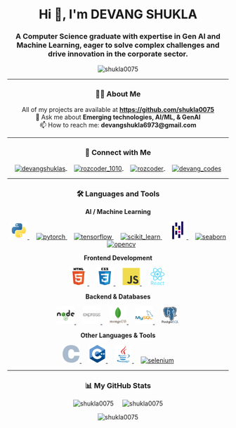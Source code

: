 <div align="center">

  <h1>Hi 👋, I'm DEVANG SHUKLA</h1>
  
  <h3>A Computer Science graduate with expertise in Gen AI and Machine Learning, eager to solve complex challenges and drive innovation in the corporate sector.</h3>
  
  <p>
    <img src="https://komarev.com/ghpvc/?username=shukla0075&label=Profile%20views&color=0e75b6&style=flat" alt="shukla0075" />
  </p>

</div>

---

<div align="center">

  ### 👨‍💻 About Me
  
  <p>
    All of my projects are available at <b><a href="https://github.com/shukla0075">https://github.com/shukla0075</a></b>
    <br />
    💬 Ask me about <b>Emerging technologies, AI/ML, & GenAI</b>
    <br />
    📫 How to reach me: <b>devangshukla6973@gmail.com</b>
  </p>

</div>

---

<div align="center">

  ### 🤝 Connect with Me
  
  <p>
    <a href="https://www.linkedin.com/in/devangshuklas/" target="blank">
      <img align="center" src="https://raw.githubusercontent.com/rahuldkjain/github-profile-readme-generator/master/src/images/icons/Social/linked-in-alt.svg" alt="devangshuklas" height="30" width="40" />
    </a>
    &nbsp;&nbsp;&nbsp;
    <a href="https://www.codechef.com/users/rozcoder_1010" target="blank">
      <img align="center" src="https://cdn.jsdelivr.net/npm/simple-icons@3.1.0/icons/codechef.svg" alt="rozcoder_1010" height="30" width="40" />
    </a>
    &nbsp;&nbsp;&nbsp;
    <a href="https://codeforces.com/profile/rozcoder" target="blank">
      <img align="center" src="https://raw.githubusercontent.com/rahuldkjain/github-profile-readme-generator/master/src/images/icons/Social/codeforces.svg" alt="rozcoder" height="30" width="40" />
    </a>
    &nbsp;&nbsp;&nbsp;
    <a href="https://leetcode.com/u/devang_codes/" target="blank">
      <img align="center" src="https://raw.githubusercontent.com/rahuldkjain/github-profile-readme-generator/master/src/images/icons/Social/leet-code.svg" alt="devang_codes" height="30" width="40" />
    </a>
  </p>

</div>

---

<div align="center">

  ### 🛠️ Languages and Tools
  
  <p><b>AI / Machine Learning</b></p>
  <p>
    <a href="https://www.python.org" target="_blank" rel="noreferrer"> <img src="https://raw.githubusercontent.com/devicons/devicon/master/icons/python/python-original.svg" alt="python" width="40" height="40"/> </a>
    &nbsp;&nbsp;&nbsp;
    <a href="https://pytorch.org/" target="_blank" rel="noreferrer"> <img src="https://www.vectorlogo.zone/logos/pytorch/pytorch-icon.svg" alt="pytorch" width="40" height="40"/> </a>
    &nbsp;&nbsp;&nbsp;
    <a href="https://www.tensorflow.org" target="_blank" rel="noreferrer"> <img src="https://www.vectorlogo.zone/logos/tensorflow/tensorflow-icon.svg" alt="tensorflow" width="40" height="40"/> </a>
    &nbsp;&nbsp;&nbsp;
    <a href="https://scikit-learn.org/" target="_blank" rel="noreferrer"> <img src="https://upload.wikimedia.org/wikipedia/commons/0/05/Scikit_learn_logo_small.svg" alt="scikit_learn" width="40" height="40"/> </a>
    &nbsp;&nbsp;&nbsp;
    <a href="https://pandas.pydata.org/" target="_blank" rel="noreferrer"> <img src="https://raw.githubusercontent.com/devicons/devicon/2ae2a900d2f041da66e950e4d48052658d850630/icons/pandas/pandas-original.svg" alt="pandas" width="40" height="40"/> </a>
    &nbsp;&nbsp;&nbsp;
    <a href="https://seaborn.pydata.org/" target="_blank" rel="noreferrer"> <img src="https://seaborn.pydata.org/_images/logo-mark-lightbg.svg" alt="seaborn" width="40" height="40"/> </a>
    &nbsp;&nbsp;&nbsp;
    <a href="https://opencv.org/" target="_blank" rel="noreferrer"> <img src="https://www.vectorlogo.zone/logos/opencv/opencv-icon.svg" alt="opencv" width="40" height="40"/> </a>
  </p>

  <p><b>Frontend Development</b></p>
  <p>
    <a href="https://www.w3.org/html/" target="_blank" rel="noreferrer"> <img src="https://raw.githubusercontent.com/devicons/devicon/master/icons/html5/html5-original-wordmark.svg" alt="html5" width="40" height="40"/> </a>
    &nbsp;&nbsp;&nbsp;
    <a href="httpss://www.w3schools.com/css/" target="_blank" rel="noreferrer"> <img src="https://raw.githubusercontent.com/devicons/devicon/master/icons/css3/css3-original-wordmark.svg" alt="css3" width="40" height="40"/> </a>
    &nbsp;&nbsp;&nbsp;
    <a href="https://developer.mozilla.org/en-US/docs/Web/JavaScript" target="_blank" rel="noreferrer"> <img src="https://raw.githubusercontent.com/devicons/devicon/master/icons/javascript/javascript-original.svg" alt="javascript" width="40" height="40"/> </a>
    &nbsp;&nbsp;&nbsp;
    <a href="https://reactjs.org/" target="_blank" rel="noreferrer"> <img src="https://raw.githubusercontent.com/devicons/devicon/master/icons/react/react-original-wordmark.svg" alt="react" width="40" height="40"/> </a>
  </p>

  <p><b>Backend & Databases</b></p>
  <p>
    <a href="https://nodejs.org" target="_blank" rel="noreferrer"> <img src="https://raw.githubusercontent.com/devicons/devicon/master/icons/nodejs/nodejs-original-wordmark.svg" alt="nodejs" width="40" height="40"/> </a>
    &nbsp;&nbsp;&nbsp;
    <a href="https://expressjs.com" target="_blank" rel="noreferrer"> <img src="https://raw.githubusercontent.com/devicons/devicon/master/icons/express/express-original-wordmark.svg" alt="express" width="40" height="40"/> </a>
    &nbsp;&nbsp;&nbsp;
    <a href="https://www.mongodb.com/" target="_blank" rel="noreferrer"> <img src="https://raw.githubusercontent.com/devicons/devicon/master/icons/mongodb/mongodb-original-wordmark.svg" alt="mongodb" width="40" height="40"/> </a>
    &nbsp;&nbsp;&nbsp;
    <a href="https://www.mysql.com/" target="_blank" rel="noreferrer"> <img src="https://raw.githubusercontent.com/devicons/devicon/master/icons/mysql/mysql-original-wordmark.svg" alt="mysql" width="40" height="40"/> </a>
    &nbsp;&nbsp;&nbsp;
    <a href="httpss://www.postgresql.org" target="_blank" rel="noreferrer"> <img src="https://raw.githubusercontent.com/devicons/devicon/master/icons/postgresql/postgresql-original-wordmark.svg" alt="postgresql" width="40" height="40"/> </a>
  </p>
  
  <p><b>Other Languages & Tools</b></p>
  <p>
    <a href="https://www.cprogramming.com/" target="_blank" rel="noreferrer"> <img src="https://raw.githubusercontent.com/devicons/devicon/master/icons/c/c-original.svg" alt="c" width="40" height="40"/> </a>
    &nbsp;&nbsp;&nbsp;
    <a href="https://www.w3schools.com/cpp/" target="_blank" rel="noreferrer"> <img src="https://raw.githubusercontent.com/devicons/devicon/master/icons/cplusplus/cplusplus-original.svg" alt="cplusplus" width="40" height="40"/> </a>
    &nbsp;&nbsp;&nbsp;
    <a href="https://www.java.com" target="_blank" rel="noreferrer"> <img src="https://raw.githubusercontent.com/devicons/devicon/master/icons/java/java-original.svg" alt="java" width="40" height="40"/> </a>
    &nbsp;&nbsp;&nbsp;
    <a href="https://www.selenium.dev" target="_blank" rel="noreferrer"> <img src="https://raw.githubusercontent.com/detain/svg-logos/780f25886640cef088af994181646db2f6b1a3f8/svg/selenium-logo.svg" alt="selenium" width="4M0" height="40"/> </a>
  </p>

</div>

---

<div align="center">

  ### 📊 My GitHub Stats
  
  <p>
    <img src="https://github-readme-stats.vercel.app/api?username=shukla0075&show_icons=true&locale=en" alt="shukla0075" />
    &nbsp;&nbsp;&nbsp;
    <img src="https://github-readme-stats.vercel.app/api/top-langs?username=shukla0075&show_icons=true&locale=en&layout=compact" alt="shukla0075" />
  </p>
  <p>
    <img src="https://github-readme-streak-stats.herokuapp.com/?user=shukla0075&" alt="shukla0075" />
  </p>

</div>
